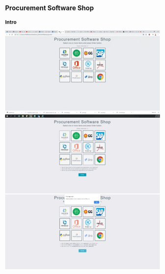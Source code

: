 <h2>Procurement Software Shop</h2>
<h3>Intro</h3>
<img src="images/shop.gif" heigh="500" width="600">
<img src="images/image1.JPG">
<img src="images/image2.JPG" heigh="820" width="1050">
